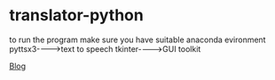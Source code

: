 # translator-python

to run the program make sure you have suitable anaconda evironment
pyttsx3---->text to speech
tkinter---->GUI toolkit

[Blog](https://arcadianpost.wordpress.com/2022/02/03/building-translator-in-python/)
